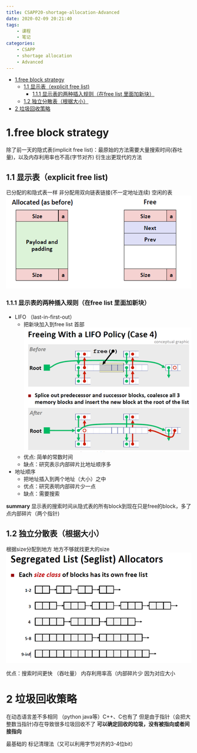 ```yaml
---
title: CSAPP20-shortage-allocation-Advanced
date: 2020-02-09 20:21:40
tags:
    - 课程
    - 笔记
categories: 
    - CSAPP
    - shortage allocation
    - Advanced
---
```

<!-- TOC -->

- [1.free block strategy](#1free-block-strategy)
    - [1.1 显示表（explicit free list)](#11-显示表explicit-free-list)
        - [1.1.1 显示表的两种插入规则（在free list 里面加新块）](#111-显示表的两种插入规则在free-list-里面加新块)
    - [1.2 独立分散表（根据大小）](#12-独立分散表根据大小)
- [2 垃圾回收策略](#2-垃圾回收策略)

<!-- /TOC -->
# 1.free block strategy
除了前一天的隐式表(implicit free list)：最原始的方法需要大量搜索时间(吞吐量)，以及内存利用率也不高(字节对齐)
衍生出更现代的方法

## 1.1 显示表（explicit free list)
已分配的和隐式表一样 非分配用双向链表链接(不一定地址连续) 空闲的表
![](CSAPP20-shortage-allocation-Advanced/1.png)

### 1.1.1 显示表的两种插入规则（在free list 里面加新块）
* LIFO （last-in-first-out）
    * 把新块加入到free list 首部
    ![](CSAPP20-shortage-allocation-Advanced/2.png)
    * 优点: 简单的常数时间
    * 缺点：研究表示内部碎片比地址顺序多
* 地址顺序
    * 把地址插入到两个地址（大小）之中
    * 优点：研究表明内部碎片少一点
    * 缺点：需要搜索

**summary** 显示表的搜索时间从隐式表的所有block到现在只是free的block，多了点内部碎片（两个指针)

## 1.2 独立分散表（根据大小）
根据size分配到地方 地方不够就找更大的size
![](CSAPP20-shortage-allocation-Advanced/3.png)

优点：搜索时间更快 （吞吐量） 内存利用率高（内部碎片少 因为对应大小

# 2 垃圾回收策略
在动态语言差不多相同 （python java等）C++、C也有了 但是由于指针（会把大整数当指针)存在导致很多垃圾回收不了
**可以确定回收的垃圾，没有被指向或者间接指向**

最基础的 标记清理法（又可以利用字节对齐的3-4位bit）






